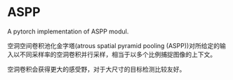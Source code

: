 # ASPP
A pytorch implementation of ASPP modul.

空洞空间卷积池化金字塔(atrous spatial pyramid pooling (ASPP))对所给定的输入以不同采样率的空洞卷积并行采样，相当于以多个比例捕捉图像的上下文。

空洞卷积会获得更大的感受野，对于大尺寸的目标检测比较友好。

